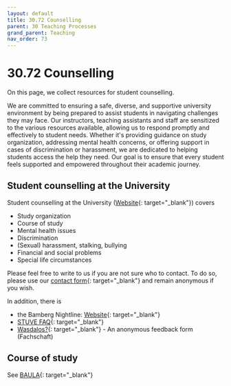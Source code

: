 ```yaml
---
layout: default
title: 30.72 Counselling
parent: 30 Teaching Processes
grand_parent: Teaching
nav_order: 73
---
```


# 30.72 Counselling

On this page, we collect resources for student counselling.

We are committed to ensuring a safe, diverse, and supportive university environment by being prepared to assist students in navigating challenges they may face.
Our instructors, teaching assistants and staff are sensitized to the various resources available, allowing us to respond promptly and effectively to student needs.
Whether it's providing guidance on study organization, addressing mental health concerns, or offering support in cases of discrimination or harassment, we are dedicated to helping students access the help they need.
Our goal is to ensure that every student feels supported and empowered throughout their academic journey.

## Student counselling at the University

Student counselling at the University ([Website](https://www.uni-bamberg.de/studium/im-studium/beratung-fuer-studierende/){: target="_blank"}) covers

- Study organization
- Course of study
- Mental health issues
- Discrimination
- (Sexual) harassment, stalking, bullying
- Financial and social problems
- Special life circumstances

Please feel free to write to us if you are not sure who to contact.
To do so, please use our [contact form](https://www.uni-bamberg.de/en/studies/currently-enrolled/conflict-advisory-services-for-students/form/){: target="_blank"} and remain anonymous if you wish.

In addition, there is 

- the Bamberg Nightline: [Website](https://bamberg.nightlines.eu/){: target="_blank"}
- [STUVE FAQ](https://stuve-bamberg.de/faq/){: target="_blank"}
- [Wasdalos?](https://cloud.stuve-bamberg.de/apps/forms/s/eMqGyzqY4r3KkBEJ4EcymFRr){: target="_blank"} - An anonymous feedback form (Fachschaft)

## Course of study

See [BAULA](https://baula.minf.uni-bamberg.de/welcome){: target="_blank"}
